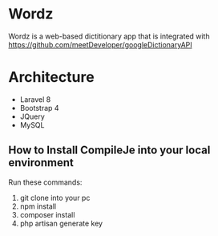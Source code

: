 # Wordz #
Wordz is a web-based dictitionary app that is integrated with https://github.com/meetDeveloper/googleDictionaryAPI

# Architecture #
- Laravel 8
- Bootstrap 4
- JQuery
- MySQL

## How to Install CompileJe into your local environment
Run these commands:
1) git clone into your pc
2) npm install 
3) composer install
4) php artisan generate key
